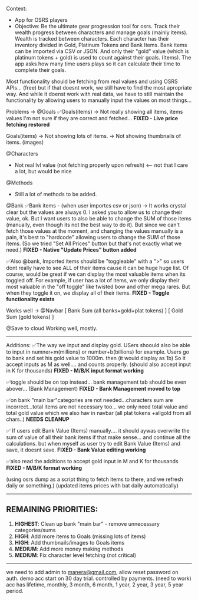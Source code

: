 Context: 
- App for OSRS players
- Objective: Be the ultimate gear progression tool for osrs. Track their wealth progress between characters and manage goals (mainly items). Wealth is tracked between characters. Each character has their inventory divided in Gold, Platinum Tokens and Bank Items. Bank items can be imported via CSV or JSON. And only their "gold" value (which is platinum tokens + gold) is used to count against their goals. (Items). The app asks how many time users plays so it can calculate their time to complete their goals.

Most functionality should be fetching from real values and using OSRS APIs... (free) but if that doesnt work, we still have to find the most apropriate way. And while it doenst work with real data, we have to still maintain the functionality by allowing users to manually input the values on most things...

Problems ->
@Goals
✅Goals(items) -> Not really showing all items, items values I'm not sure if they are correct and fetched... **FIXED - Live price fetching restored**

Goals(items) -> Not showing lots of items.
-> Not showing thumbnails of items. (images)

@Characters
- Not real lvl value (not fetching properly upon refresh) <-- not that I care a lot, but would be nice

@Methods
- Still a lot of methods to be added.

@Bank
✅Bank items - (when user importcs csv or json) -> It works crystal clear but the values are always 0. I asked you to allow us to change their value, ok. But I want users to also be able to change the SUM of those items (manually, even though its not the best way to do it). But  since we can't fetch those values at the moment, and changing the values manually is a pain, it's best to "hardcode" allowing users to change the SUM of those items. (So we tried "Set All Prices" button but that's not exactly what we need.) **FIXED - Native "Update Prices" button added**

✅Also @bank, Imported items should be "toggleable" with a ">" so users dont really have to see ALL of their items cause it can be huge huge list. Of course, would be great if we can display the most valuable items when its toggled off. For example, if user has a lot of items, we only display their most valuable in the "off toggle" like twisted bow and other mega rares. But when they toggle it on, we display all of their items. **FIXED - Toggle functionality exists**

Works well ->
@Navbar [ Bank Sum (all banks+gold+plat tokens) ]
       [ Gold Sum (gold tokens) ]

@Save to cloud
Working well, mostly.

-----

Additions:
✅The way we input and display gold.
USers shoould also be able to input in numner+m(millions) or number+b(billions) for example. Users go to bank and set his gold value to 1000m. then (it would display as 1b) So it accept inputs as M as well.... and counts properly. (should also accept input in K for thousands) **FIXED - M/B/K input format working**

✅toggle should be on top instead... bank management tab should be even abover... (Bank Management) **FIXED - Bank Management moved to top**

✅on bank "main bar"categories are not needed...characters sum are incorrect...total items are not necessary too... we only need total value and total gold value which we also hav in navbar (all plat tokens +allgold from all chars..) **NEEDS CLEANUP**

✅ If users edit Bank Value (Items) manually.... it should aywas overwrite the sum of value of all their bank items if that make sense... and continue all the calculations. but when myself as user try to edit Bank Value (Items) and save, it doesnt save. **FIXED - Bank Value editing working**

✅also 
read the additions to accept gold input in M and K for thousands **FIXED - M/B/K format working**

(using osrs dump as a script thing to fetch items to there, and we refresh daily or something.) (updated items prices with bat daily automatically)

---

## REMAINING PRIORITIES:

1. **HIGHEST**: Clean up bank "main bar" - remove unnecessary categories/sums
2. **HIGH**: Add more items to Goals (missing lots of items)
3. **HIGH**: Add thumbnails/images to Goals items
4. **MEDIUM**: Add more money making methods
5. **MEDIUM**: Fix character level fetching (not critical)

---


we need to add admin to manera@gmail.com, 
allow reset password on auth.
demo acc start on 30 day trial. controlled by payments. (need to work)
acc has lifetime, monthly, 3 month, 6 month, 1 year, 2 year, 3 year, 5 year period.

